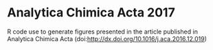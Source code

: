 # Analytica Chimica Acta 2017
R code use to generate figures presented in the article published in Analytica Chimica Acta (doi:http://dx.doi.org/10.1016/j.aca.2016.12.019)
